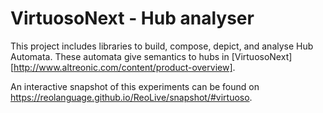 VirtuosoNext - Hub analyser
=========================

This project includes libraries to build, compose, depict, and analyse Hub Automata. These automata give semantics to hubs in [VirtuosoNext][http://www.altreonic.com/content/product-overview].

An interactive snapshot of this experiments can be found on https://reolanguage.github.io/ReoLive/snapshot/#virtuoso.